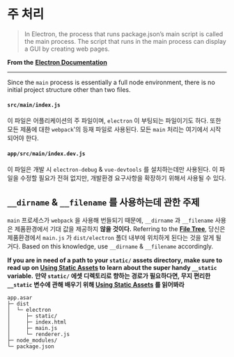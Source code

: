 # 주 처리

> In Electron, the process that runs package.json’s main script is called the main process. The script that runs in the main process can display a GUI by creating web pages.

**From the** [**Electron Documentation**](http://electron.atom.io/docs/tutorial/quick-start/#main-process)

---

Since the `main` process is essentially a full node environment, there is no initial project structure other than two files.

#### `src/main/index.js`

이 파일은 어플리케이션의 주 파일이며, `electron` 이 부팅되는 파일이기도 하다. 또한 모든 제품에 대한 `webpack`'의 등재 파일로 사용된다. 모든 `main` 처리는 여기에서 시작 되어야 한다.

#### `app/src/main/index.dev.js`

이 파일은 개발 시 `electron-debug` & `vue-devtools` 를 설치하는데만 사용된다. 이 파일을 수정할 필요가 전혀 없지만, 개발환경 요구사항을 확장하기 위해서 사용될 수 있다.   

##  `__dirname` & `__filename` 를 사용하는데 관한 주제

`main` 프로세스가 `webpack` 을 사용해 번들되기 때문에,  `__dirname` 과 `__filename` 사용은 제품환경에서 기대 값을 제공하지 **않을 것이다.** Referring to the [**File Tree**](/file-tree.md), 당신은 제품환경에서 `main.js`  가 `dist/electron` 폴더 내부에 위치하게 된다는 것을 알게 될 거다. Based on this knowledge, use `__dirname` & `__filename` accordingly.

**If you are in need of a path to your `static/` assets directory, make sure to read up on **[**Using Static Assets**](/using-static-assets.md)** to learn about the super handy `__static` variable.**
**만약  `static/` 에셋 디렉토리로 향하는 경로가 필요하다면, 무지 편리한 `__static` 변수에 관해 배우기 위해 **[**Using Static Assets**](/using-static-assets.md)** 를 읽어봐라**

```
app.asar
├─ dist
│  └─ electron
│     ├─ static/
│     ├─ index.html
│     ├─ main.js
│     └─ renderer.js
├─ node_modules/
└─ package.json
```



